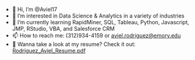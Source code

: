 - 👋 Hi, I’m @Aviel17
- 👀 I’m interested in Data Science & Analytics in a variety of industries
- 🌱 I’m currently learning RapidMiner, SQL, Tableau, Python, Javascript, JMP, RStudio, VBA, and Salesforce CRM
- 📫 How to reach me: (312)934-4159 or aviel.rodriguez@emory.edu
- 📜 Wanna take a look at my resume? Check it out: [Rodriguez_Aviel_Resume.pdf](https://github.com/Aviel17/Aviel17/files/10831862/Rodriguez_Aviel_Resume.pdf)
